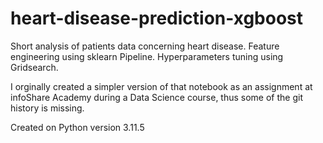 # heart-disease-prediction-xgboost

Short analysis of patients data concerning heart disease. Feature engineering using sklearn Pipeline. Hyperparameters tuning using Gridsearch.

I orginally created a simpler version of that notebook as an assignment at infoShare Academy during a Data Science course, thus some of the git history is missing.


Created on Python version 3.11.5